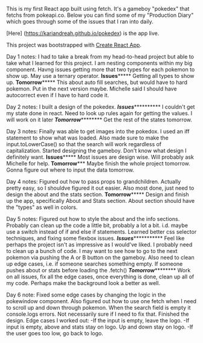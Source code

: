 This is my first React app built using fetch. It's a gameboy "pokedex" that fetchs from pokeapi.co. Below you can find some of my "Production Diary" which goes through some of the issues that I ran into daily.

[Here] (https://kariandreah.github.io/pokedex) is the app live. 

This project was bootstrapped with [Create React App](https://github.com/facebook/create-react-app).


Day 1 notes:
I had to take a break from my head-to-head project but able to take what I learned for this project. 
I am nesting components within my big component. Havng issues getting more that two types for each pokemon to show up. May use a ternary operator. 
******************Issues***********************
Getting all types to show up.
******************Tomorrow***********************
This about auto fill searches, but would have to hard pokemon. Put in the next version maybe. Michelle said I should have autocorrect even if I have to hard code it. 

Day 2 notes:
I built a design of the pokedex. 
*****************Issues***************************
I couldn't get my state done in react. Need to look up rules again for getting the values. I will work on it later
*****************Tomorrow*************************
Get the rest of the states tomorrow. 

Day 3 notes:
Finally was able to get images into the pokedox. I used an iff statement to show what was loaded. Also made sure to make the input.toLowerCase() so that the search will work regardless of capitalization. Started designing the gameboy. Don't know what design I definitely want. 
******************Issues***********************
Most issues are design wise. Will probably ask Michelle for help. 
******************Tomorrow*********************
Maybe finish the whole project tomorrow. Gonna figure out where to input the data tomorrow. 

Day 4 notes:
Figured out how to pass props to grandchildren. Actually pretty easy, so I shouldve figured it out easier. Also most done, just need to design the about and the stats section. 
******************Tomorrow***********************
Design and finish up the app, specifically About and Stats section. About section should have the "types" as well in colors. 

Day 5 notes:
Figured out how to style the about and the info sections. Probably can clean up the code a little bit, probably a lot a bit. i.d. maybe use a switch instead of if and else if statements. Learned better css selector techniques, and fixing some flexbox issues.
*****************Issues****************************
Feel like perhaps the project isn't as impressive as I would've liked. I probably need to clean up a bunch of code. I may want to see how to go to the next pokemon via pushing the A or B button on the gameboy. Also need to clean up edge cases, i.e. if someone searches something empty. If someone pushes about or stats before loading the .fetch()
*****************Tomorrow*************************
Work on all issues, fix all the edge cases, once everything is done, clean up all of my code. Perhaps make the background look a better as well.

Day 6 note:
Fixed some edge cases by changing the logic in the pokewindow component. 
Also figured out how to use one fetch when I need to scroll up and down through pokemon. When the search field is empty it console.logs errors. Not necessarily sure if I need to fix that. Finished the design. 
Edge cases I worked out:
-If the input is empty, leave the logo.
-If input is empty, above and stats stay on logo. Up and down stay on logo. 
-If the user goes too low, go back to logo. 

